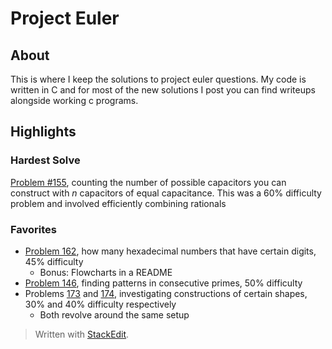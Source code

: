 ﻿# Project Euler
##  About
This is where I keep the solutions to project euler questions. My code is written in C and for most of the new solutions I post you can find writeups alongside working c programs.
## Highlights
### Hardest Solve
[Problem #155](https://github.com/RobertPBlacha/C-Adventures/tree/main/projectEuler/Problem155), counting the number of possible capacitors you can construct with $n$ capacitors of equal capacitance. This was a 60% difficulty problem and involved efficiently combining rationals
### Favorites

 - [Problem 162](https://github.com/RobertPBlacha/C-Adventures/tree/main/projectEuler/Problem162), how many hexadecimal numbers that have certain digits, 45% difficulty
	 - Bonus: Flowcharts in a README
- [Problem 146](https://github.com/RobertPBlacha/C-Adventures/tree/main/projectEuler/Problem146), finding patterns in consecutive primes, 50% difficulty
- Problems [173](https://github.com/RobertPBlacha/C-Adventures/tree/main/projectEuler/Problem173) and [174](https://github.com/RobertPBlacha/C-Adventures/tree/main/projectEuler/Problem174), investigating constructions of certain shapes, 30% and 40% difficulty respectively
	- Both revolve around the same setup


> Written with [StackEdit](https://stackedit.io/).
